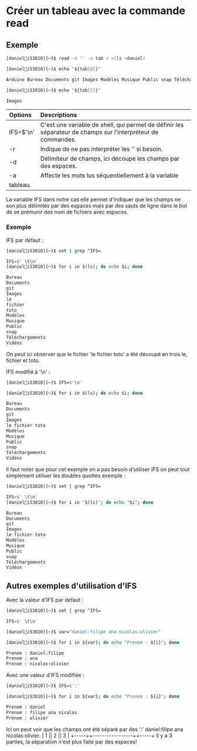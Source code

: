 # Créer un tableau avec la commande read

## Exemple

```bash
[daniel🐧iS3810](~)$ read -d '' -a tab < <(ls ~daniel)

[daniel🐧iS3810](~)$ echo "${tab[@]}"

Arduino Bureau Documents git Images Modèles Musique Public snap Téléchargements Vidéos

[daniel🐧iS3810](~)$ echo "${tab[5]}"

Images

```

| Options | Descriptions |
|:--|:--|
| IFS=$'\n' | C'est une variable de shell, qui permet de définir les séparateur de champs sur l’interpréteur de commandes. |
| -r | Indique de ne pas interpréter les '\' si besoin. |
| -d | Délimiteur de champs, ici découpe les champs par des espaces. |
| -a | Affecte les mots lus séquentiellement à la variable
    		tableau. |

La variable IFS dans notre cas elle permet d'indiquer que les champs ne son plus délimités par des espaces mais par des sauts de ligne dans le but de se prémunir des nom de fichiers avec espaces.

### Exemple

IFS par défaut :

```bash
[daniel🐧iS3810](~)$ set | grep ^IFS=

IFS=$' \t\n'
[daniel🐧iS3810](~)$ for i in $(ls); do echo $i; done

Bureau
Documents
git
Images
le
fichier
toto
Modèles
Musique
Public
snap
Téléchargements
Vidéos

```

On peut ici observer que le fichier 'le fichier toto' a été découpé en trois le, fichier et toto. 


IFS modifié à '\n' :

```bash
[daniel🐧iS3810](~)$ IFS=$'\n'

[daniel🐧iS3810](~)$ for i in $(ls); do echo $i; done

Bureau
Documents
git
Images
le fichier toto
Modèles
Musique
Public
snap
Téléchargements
Vidéos
```


Il faut noter que pour cet exemple on a pas besoin d'utiliser IFS on peut tout simplement utiliser les doubles quottes exemple :

```bash
[daniel🐧iS3810](~)$ set | grep ^IFS=

IFS=$' \t\n'
[daniel🐧iS3810](~)$ for i in "$(ls)"; do echo "$i"; done

Bureau
Documents
git
Images
le fichier toto
Modèles
Musique
Public
snap
Téléchargements
Vidéos

```


## Autres exemples d'utilisation d'IFS

Avec la valeur d'IFS par defaut :

```bash
[daniel🐧iS3810](~)$ set | grep ^IFS=

IFS=$' \t\n'

[daniel🐧iS3810](~)$ var="daniel:filipe ana nicolas:olivier"

[daniel🐧iS3810](~)$ for i in ${var}; do echo "Prenom : ${i}"; done

Prenom : daniel:filipe
Prenom : ana
Prenom : nicolas:olivier

```

Avec une valeur d'IFS modifiée :

```bash
[daniel🐧iS3810](~)$ IFS=$':'

[daniel🐧iS3810](~)$ for i in ${var}; do echo "Prenom : ${i}"; done

Prenom : daniel
Prenom : filipe ana nicolas
Prenom : olivier 

```

Ici on peut voir que les champs ont été séparé par des ':' daniel:filipe ana nicolas:olivier.
                                                           |  1  ||       2         || 3   |
                                                           +-----++-----------------++-----+
Il y a 3 parties, la séparation n'est plus faite par des espaces!